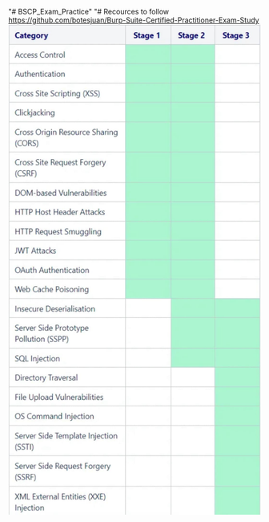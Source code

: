"# BSCP_Exam_Practice" 
"# Recources to follow https://github.com/botesjuan/Burp-Suite-Certified-Practitioner-Exam-Study 
![My Image](images/Example.jpg)
